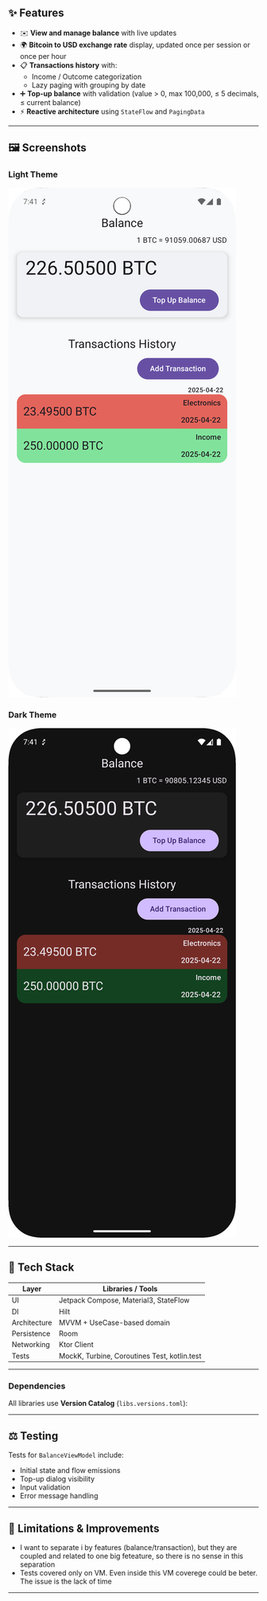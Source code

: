 ## ✨ Features

- ✉️ **View and manage balance** with live updates
- 🌍 **Bitcoin to USD exchange rate** display, updated once per session or once per hour
- 📋 **Transactions history** with:
  - Income / Outcome categorization
  - Lazy paging with grouping by date
- ➕ **Top-up balance** with validation (value > 0, max 100,000, ≤ 5 decimals, ≤ current balance)
- ⚡ **Reactive architecture** using `StateFlow` and `PagingData`

---

## 🖼️ Screenshots

### Light Theme
![Balance](screenshots/light_theme.png)

### Dark Theme
![Balance](screenshots/dark_theme.png)

---

## 🚀 Tech Stack

| Layer            | Libraries / Tools                                     |
|------------------|-------------------------------------------------------|
| UI               | Jetpack Compose, Material3, StateFlow                 |
| DI               | Hilt                                                  |
| Architecture     | MVVM + UseCase-based domain                           |
| Persistence      | Room                                                  |
| Networking       | Ktor Client                                           |
| Tests            | MockK, Turbine, Coroutines Test, kotlin.test          |

---

### Dependencies
All libraries use **Version Catalog** (`libs.versions.toml`):

---

## ⚖️ Testing

Tests for `BalanceViewModel` include:
- Initial state and flow emissions
- Top-up dialog visibility
- Input validation
- Error message handling

---

## 🚫 Limitations & Improvements

- I want to separate i by features (balance/transaction), but they are coupled and related to one big feteature, so there is no sense in this separation
- Tests covered only on VM. Even inside this VM coverege could be beter. The issue is the lack of time

---
